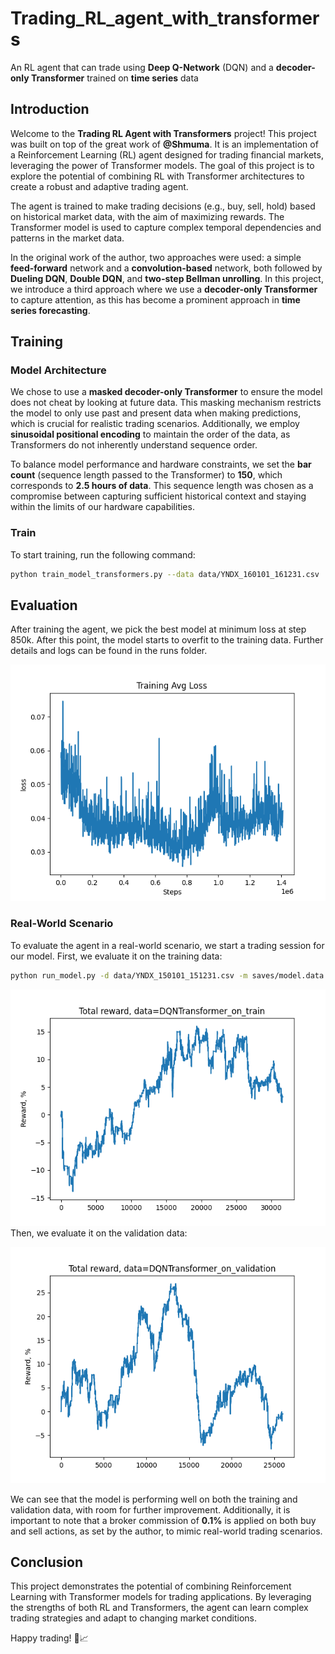 # Trading_RL_agent_with_transformers
An RL agent that can trade using **Deep Q-Network** (DQN) and a **decoder-only Transformer** trained on **time series** data

## Introduction

Welcome to the **Trading RL Agent with Transformers** project! This project was built on top of the great work of **@Shmuma**. It is an implementation of a Reinforcement Learning (RL) agent designed for trading financial markets, leveraging the power of Transformer models. The goal of this project is to explore the potential of combining RL with Transformer architectures to create a robust and adaptive trading agent.

The agent is trained to make trading decisions (e.g., buy, sell, hold) based on historical market data, with the aim of maximizing rewards. The Transformer model is used to capture complex temporal dependencies and patterns in the market data.

In the original work of the author, two approaches were used: a simple **feed-forward** network and a **convolution-based** network, both followed by **Dueling DQN**, **Double DQN**, and **two-step Bellman unrolling**. In this project, we introduce a third approach where we use a **decoder-only Transformer** to capture attention, as this has become a prominent approach in **time series forecasting**.

## Training

### Model Architecture
We chose to use a **masked decoder-only Transformer** to ensure the model does not cheat by looking at future data. This masking mechanism restricts the model to only use past and present data when making predictions, which is crucial for realistic trading scenarios. Additionally, we employ **sinusoidal positional encoding** to maintain the order of the data, as Transformers do not inherently understand sequence order.

To balance model performance and hardware constraints, we set the **bar count** (sequence length passed to the Transformer) to **150**, which corresponds to **2.5 hours of data**. This sequence length was chosen as a compromise between capturing sufficient historical context and staying within the limits of our hardware capabilities.
### Train
To start training, run the following command:

```bash
python train_model_transformers.py --data data/YNDX_160101_161231.csv  -r run --dev cuda
```



## Evaluation
After training the agent, we pick the best model at minimum loss at step 850k. After this point, the model starts to overfit to the training data. Further details and logs can be found in the runs folder.

![Loss Plot](assets/avgloss.png)


### Real-World Scenario
To evaluate the agent in a real-world scenario, we start a trading session for our model. First, we evaluate it on the training data:

```bash
python run_model.py -d data/YNDX_150101_151231.csv -m saves/model.data -n transformers_on_validation --type transformers
```

![Training Data Evaluation](assets/rewards-DQNTransformer_on_train.png)
Then, we evaluate it on the validation data:

![Validation Data Evaluation](assets/rewards-DQNTransformer_on_validation.png)

We can see that the model is performing well on both the training and validation data, with room for further improvement. Additionally, it is important to note that a broker commission of **0.1%** is applied on both buy and sell actions, as set by the author, to mimic real-world trading scenarios.


## Conclusion
This project demonstrates the potential of combining Reinforcement Learning with Transformer models for trading applications. By leveraging the strengths of both RL and Transformers, the agent can learn complex trading strategies and adapt to changing market conditions. 



Happy trading! 🚀📈
